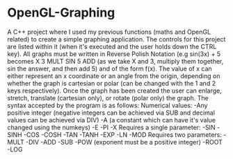 # OpenGL-Graphing
A C++ project where I used my previous functions (maths and OpenGL related) to create a simple graphing application. The controls for this project are listed within it (when it's executed and the user holds down the CTRL key).  All graphs must be written in Reverse Polish Notation (e.g sin(3x) + 5 becomes X 3 MULT SIN 5 ADD (as we take X and 3, multiply them together, sin the answer, and then add 5) and of the form f(x). The value of x can either represent an x coordinate or an angle from the origin, depending on whether the graph is cartesian or polar (can be changed with the 1 and 2 keys respectively).  Once the graph has been created the user can enlarge, stretch, translate (cartesian only), or rotate (polar only) the graph.  The syntax accepted by the program is as follows: Numerical values: -Any positive integer (negative integers can be achieved via SUB and decimal values can be achieved via DIV) -A (a constant which can have it's value changed using the numkeys) -E -PI -X  Requires a single parameter: -SIN -SINH -COS -COSH -TAN -TANH -EXP -LN -MOD  Requires two parameters: -MULT -DIV -ADD -SUB -POW (exponent must be a positive integer) -ROOT -LOG
